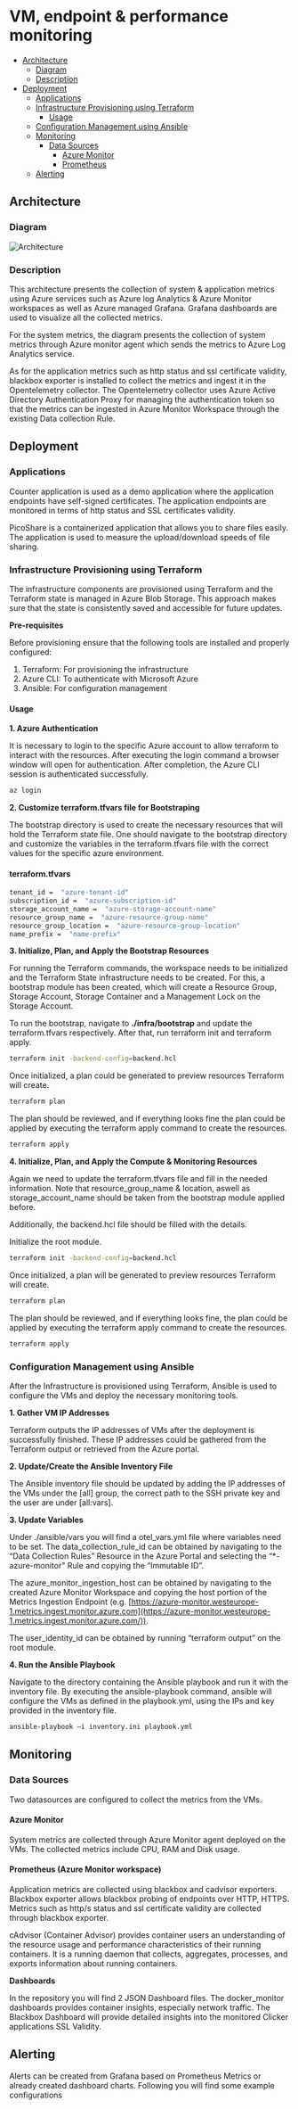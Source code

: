 # VM, endpoint & performance monitoring

* [Architecture](#architecture)
  * [Diagram](#diagram)
  * [Description](#description)
* [Deployment](#deployment)
  * [Applications](#applications)
  * [Infrastructure Provisioning using Terraform](#infrastructure-provisioning-using-terraform)
    * [Usage](#usage)
  * [Configuration Management using Ansible](#configuration-management-using-ansible)
  * [Monitoring](#monitoring)
    * [Data Sources](#data-sources)
	    * [Azure Monitor](#azure-monitor)
	    * [Prometheus](#prometheus-azure-monitor-workspace)
   * [Alerting](#alerting)

## Architecture

### Diagram
![Architecture](.wp-4.drawio.png)

### Description
This architecture presents the collection of system & application metrics using Azure services such as Azure log Analytics & Azure Monitor workspaces as well as Azure managed Grafana. Grafana dashboards are used to visualize all the collected metrics.

For the system metrics, the diagram presents the collection of system metrics through Azure monitor agent which sends the metrics to Azure Log Analytics service.

As for the application metrics such as http status and ssl certificate validity, blackbox exporter is installed to collect the metrics and ingest it in the Opentelemetry collector. The Opentelemetry collector uses Azure Active Directory Authentication Proxy for managing the authentication token so that the metrics can be ingested in Azure Monitor Workspace through the existing Data collection Rule.

## Deployment

### Applications

Counter application is used as a demo application where the application endpoints have self-signed certificates. The application endpoints are monitored in terms of http status and SSL certificates validity.

PicoShare is a containerized application that allows you to share files easily. The application is used  to measure the upload/download speeds of file sharing.

### Infrastructure Provisioning using Terraform

The infrastructure components are provisioned using Terraform and the Terraform state is managed in Azure Blob Storage. This approach makes sure that the state is consistently saved and accessible for future updates.

**Pre-requisites**

Before provisioning ensure that the following tools are installed and properly configured:

 1.   Terraform: For provisioning the infrastructure
 2.   Azure CLI: To authenticate with Microsoft  Azure
 3.   Ansible: For configuration management
    
#### Usage

**1. Azure Authentication**

It is necessary to login to the specific Azure account to allow terraform to interact with the resources. After executing the login command a browser window will open for authentication. After completion, the Azure CLI session is authenticated successfully.

```sh
az login
```

**2. Customize terraform.tfvars file for Bootstraping**

The bootstrap directory is used to create the necessary resources that will hold the Terraform state file. One should navigate to the bootstrap directory and customize the variables in the terraform.tfvars file with the correct values for the specific azure environment.

#### terraform.tfvars
```sh
tenant_id =  "azure-tenant-id"
subscription_id =  "azure-subscription-id"
storage_account_name =  "azure-storage-account-name"
resource_group_name =  "azure-resource-group-name"
resource_group_location =  "azure-resource-group-location"
name_prefix =  "name-prefix"
```

**3. Initialize, Plan, and Apply the Bootstrap Resources**

For running the Terraform commands, the workspace needs to be initialized and the Terraform State infrastructure needs to be created. For this, a bootstrap module has been created, which will create a Resource Group, Storage Account, Storage Container and a Management Lock on the Storage Account.

To run the bootstrap, navigate to **./infra/bootstrap** and update the terraform.tfvars respectively. After that, run terraform init and terraform apply.

```sh
terraform init -backend-config=backend.hcl
```

Once initialized, a plan could be generated to preview resources Terraform will create.
```sh
terraform plan
```

The plan should be reviewed, and if everything looks fine the plan could be applied by executing the terraform apply command to create the resources.
```sh
terraform apply
```

**4. Initialize, Plan, and Apply the Compute & Monitoring Resources**

Again we need to update the terraform.tfvars file and fill in the needed information. Note that resource_group_name & location, aswell as storage_account_name should be taken from the bootstrap module applied before.

Additionally, the backend.hcl file should be filled with the details.

Initialize the root module.

```sh
terraform init -backend-config=backend.hcl
```

Once initialized, a plan will be generated to preview resources Terraform will create.
```sh
terraform plan
```

The plan should be reviewed, and if everything looks fine, the plan could be applied by executing the terraform apply command to create the resources.
```sh
terraform apply
```

### Configuration Management using Ansible

After the Infrastructure is provisioned using Terraform, Ansible is used to configure the VMs and deploy the necessary monitoring  tools.

**1. Gather VM IP Addresses**

Terraform outputs the IP addresses of VMs after the deployment is successfully finished. These IP addresses could be gathered from the Terraform output or retrieved from the Azure portal.

**2. Update/Create the Ansible Inventory File**

The Ansible inventory file should be updated by adding the IP addresses of the VMs under the [all] group, the correct path to the SSH private key and the user are under [all:vars].

**3. Update Variables**

Under ./ansible/vars you will find a otel_vars.yml file where variables need to be set. The data_collection_rule_id can be obtained by navigating to the “Data Collection Rules” Resource in the Azure Portal and selecting the “*-azure-monitor" Rule and copying the “Immutable ID”.

The azure_monitor_ingestion_host can be obtained by navigating to the created Azure Monitor Workspace and copying the host portion of the Metrics Ingestion Endpoint (e.g. [https://azure-monitor.westeurope-1.metrics.ingest.monitor.azure.com](https://azure-monitor.westeurope-1.metrics.ingest.monitor.azure.com/)).

The user_identity_id can be obtained by running “terraform output” on the root module.

**4. Run the Ansible Playbook**

Navigate to the directory containing the Ansible playbook and run it with the inventory file. By executing the ansible-playbook command, ansible will configure the VMs as defined in the playbook.yml, using the IPs and key provided in the inventory file.
```sh
ansible-playbook –i inventory.ini playbook.yml
```

## Monitoring

### Data Sources
Two datasources are configured to collect the metrics from the VMs.

#### Azure Monitor

System metrics are collected through Azure Monitor agent deployed on the VMs. The collected metrics include CPU, RAM and Disk usage.

#### Prometheus (Azure Monitor workspace)

Application metrics are collected using blackbox and cadvisor exporters. Blackbox exporter allows blackbox probing of endpoints over HTTP, HTTPS. Metrics such as http/s status and ssl certificate validity are collected through blackbox exporter.

cAdvisor (Container Advisor) provides container users an understanding of the resource usage and performance characteristics of their running containers. It is a running daemon that collects, aggregates, processes, and exports information about running containers.

**Dashboards**

In the repository you will find 2 JSON Dashboard files. The docker_monitor dashboards provides container insights, especially network traffic. The Blackbox Dashboard will provide detailed insights into the monitored Clicker applications SSL Validity.

## Alerting

Alerts can be created from Grafana based on Prometheus Metrics or already created dashboard charts. Following you will find some example configurations
